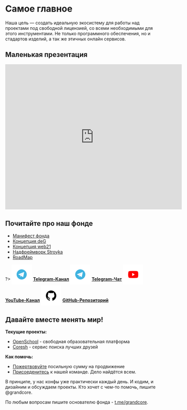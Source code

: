 # Самое главное

Наша цель — создать идеальную экосистему для работы над проектами под свободной лицензией, со всеми необходимыми для этого инструментами. Не только программного обеспечения, но и стадартов изделий, а так же этичных онлайн сервисов.

## Маленькая презентация

<iframe width="560" height="460" src="https://www.youtube.com/embed/hKXWZ6lEw4M" title="YouTube video player" frameborder="0" allow="accelerometer; autoplay; clipboard-write; encrypted-media; gyroscope; picture-in-picture" allowfullscreen></iframe>

## Почитайте про наш фонде

- [Манифест фонда](ru/1-general/general-1-manifest.md)
- [Концепция deG](ru/1-general/general-2-deg.md)
- [Концепция web21](ru/1-general/general-3-web21.md)
- [Надфреймворк Stroyka](ru/1-general/general-4-stroyka.md)
- [RoadMap](ru/1-general/general-4-roadmap.md)

?> <span style="vertical-align: -12px">![telegram](../_media/icon-telegram.png ":size=32")</span> [**Telegram-Канал**](https://t.me/grandcore_news)
<span style="vertical-align: -12px">![telegram](../_media/icon-telegram.png ":size=32")</span> [**Telegram-Чат**](https://t.me/grandcore_chat) <span style="vertical-align: -12px">![youtube](../_media/icon-youtube.png ":size=32")</span> [**YouTube-Канал**](https://www.youtube.com/c/GrandCore/)
<span style="vertical-align: -12px">![github](../_media/icon-github.png ":size=32")</span> [**GitHub-Репозиторий**](https://github.com/grandcore/)

<!-- <iframe width="560" height="315" src="https://www.youtube.com/embed/9MhpHu85r08" title="YouTube video player" frameborder="0" allow="accelerometer; autoplay; clipboard-write; encrypted-media; gyroscope; picture-in-picture" allowfullscreen></iframe> -->

## Давайте вместе менять мир!

**Текущие проекты:**

- [OpenSсhool](ru/2.3-openschool/openschool.md) - свободная образовательная платформа
- [Coresh](ru/2.4-coresh/coresh.md) - сервис поиска лучших друзей

**Как помочь:**

- [Пожертвовуйте](ru/donat.md) посильную сумму на продвижение
- [Присоеденитесь](ru/comanda.md) к нашей команде. Дело найдётся всем.

В принципе, у нас конфы уже практически каждый день. И кодим, и дизайним и обсуждаем проекты. Кто хочет с чем-то помочь, пишите @grandcore.

По любым вопросам пишите основателю фонда - [t.me/grandcore](https://t.me/grandcore).
